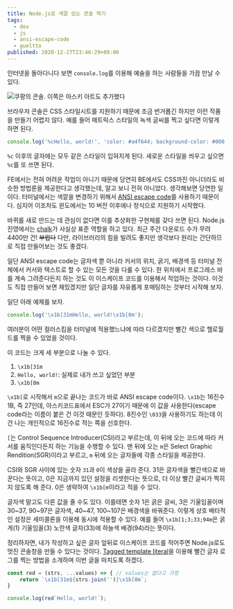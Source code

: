 ```yaml
---
title: Node.js로 색깔 있는 콘솔 찍기
tags:
  - dev
  - js
  - ansi-escape-code
  - gueltto
published: 2020-12-27T23:46:29+09:00
---
```


인터넷을 돌아다니다 보면 `console.log`를 이용해 예술을 하는 사람들을 가끔 만날 수 있다.

![쿠팡의 콘솔. 이쪽은 아스키 아트도 추가했다](./assets/coupang-console.png)

브라우저 콘솔은 CSS 스타일시트를 지원하기 때문에 조금 번거롭긴 하지만 이런 작품을 만들기 어렵지 않다. 예를 들어 매트릭스 스타일의 녹색 글씨를 찍고 싶다면 이렇게 하면 된다.

```js
console.log('%cHello, world!', 'color: #a4f644; background-color: #000;');
```

`%c` 이후의 글자에는 모두 같은 스타일이 입혀지게 된다. 새로운 스타일을 씌우고 싶으면 `%c`를 또 쓰면 된다.

FE에서는 전혀 어려운 작업이 아니기 때문에 당연히 BE에서도 CSS까진 아니더라도 비슷한 방법론을 제공한다고 생각했는데, 알고 보니 전혀 아니었다. 생각해보면 당연한 일이다. 터미널에서는 색깔을 변경하기 위해서 [ANSI escape code](https://en.wikipedia.org/wiki/ANSI_escape_code)를 사용하기 때문이다. 심지어 이조차도 윈도에서는 10 버전 이후에나 정식으로 지원하기 시작했다.

바퀴를 새로 만드는 데 관심이 없다면 이를 추상화한 구현체를 갖다 쓰면 된다. Node.js 진영에서는 [chalk](https://www.npmjs.com/package/chalk)가 사실상 표준 역할을 하고 있다. 최근 주간 다운로드 수가 무려 4400만 건! ~~부럽다~~ 다만, 라이브러리의 힘을 빌려도 좋지만 생각보다 원리는 간단하므로 직접 만들어보는 것도 좋겠다.

일단 ANSI escape code는 글자색 뿐 아니라 커서의 위치, 굵기, 배경색 등 터미널 전체에서 커서와 텍스트로 할 수 있는 모든 것을 다룰 수 있다. 한 위치에서 프로그레스 바를 계속 그려준다든지 하는 것도 이 이스케이프 코드를 이용해서 작업하는 것이다. 이것도 직접 만들어 보면 재밌겠지만 일단 글자를 자유롭게 포매팅하는 것부터 시작해 보자.

일단 아래 예제를 보자.

```js
console.log('\x1b[31mHello, world!\x1b[0m');
```

여러분이 어떤 컬러스킴을 터미널에 적용했느냐에 따라 다르겠지만 빨간 색으로 헬로월드를 찍을 수 있었을 것이다.

이 코드는 크게 세 부분으로 나눌 수 있다.

1. `\x1b[31m`
2. `Hello, world!`: 실제로 내가 쓰고 싶었던 부분
3. `\x1b[0m`

`\x1b[`로 시작해서 `m`으로 끝나는 코드가 바로 ANSI escape code이다. `\x1b`는 16진수 1B, 즉 27인데, 아스키코드표에서 ESC가 27이기 때문에 이 값을 사용한다(escape code라는 이름이 붙은 건 이것 때문인 듯하다). 8진수인 `\033`을 사용하기도 하는데 이건 나는 개인적으로 16진수로 적는 쪽을 선호한다.

`[`는 Control Sequence Introducer(CSI)라고 부르는데, 이 뒤에 오는 코드에 따라 커서를 움직인다든지 하는 기능을 수행할 수 있다. 맨 뒤에 오는 `m`은 Select Graphic Rendition(SGR)이라고 부르고, `m` 뒤에 오는 글자들에 각종 스타일을 제공한다.

CSI와 SGR 사이에 있는 숫자 `31`과 `0`이 색상을 골라 준다. 31은 글자색을 빨간색으로 바꾼다는 뜻이고, 0은 지금까지 있던 설정을 리셋한다는 뜻으로, 더 이상 빨간 글씨가 찍히지 않도록 해 준다. 0은 생략하여 `\x1b[m`이라고 적을 수 있다.

글자색 말고도 다른 값을 줄 수도 있다. 이를테면 숫자 1은 굵은 글씨, 3은 기울임꼴이며 30\~37, 90\~97은 글자색, 40\~47, 100\~107은 배경색을 바꿔준다. 이렇게 상호 배타적인 설정은 세미콜론을 이용해 동시에 적용할 수 있다. 예를 들어 `\x1b[1;3;33;94m`은 굵게(1) 기울임꼴(3) 노란색 글자(33)에 하늘색 배경(94)라는 뜻이다.

정리하자면, 내가 작성하고 싶은 글자 앞뒤로 이스케이프 코드를 적어주면 Node.js로도 멋진 콘솔창을 만들 수 있다는 것이다. [Tagged template literal](https://developer.mozilla.org/ko/docs/Web/JavaScript/Reference/Template_literals#Tagged_templates)을 이용해 빨간 글자 로그를 찍는 방법을 소개하며 이번 글을 마치도록 하겠다.

```js
const red = (strs, ...values) => { // values는 없다고 가정
	return `\x1b[31m${strs.join('')}\x1b[0m`;
}

console.log(red`Hello, world!`);
```
